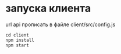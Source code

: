 # запуска клиента
url api прописать в файле client/src/config.js
```
cd client
npm install
npm start
```
